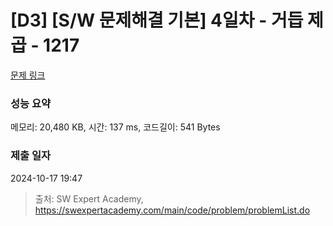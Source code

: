 # [D3] [S/W 문제해결 기본] 4일차 - 거듭 제곱 - 1217 

[문제 링크](https://swexpertacademy.com/main/code/problem/problemDetail.do?contestProbId=AV14dUIaAAUCFAYD) 

### 성능 요약

메모리: 20,480 KB, 시간: 137 ms, 코드길이: 541 Bytes

### 제출 일자

2024-10-17 19:47



> 출처: SW Expert Academy, https://swexpertacademy.com/main/code/problem/problemList.do